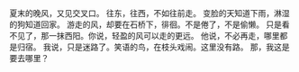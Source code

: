 夏末的晚风，又见交叉口。
往东，往西，不如往前走。
变脸的天知道下雨，淋湿的狗知道回家。
游走的风，却要在石桥下，徘徊。不是倦了，不是偷懒。
只是看不见了，那一抹西阳。你说，轻盈的风可以走的更远。
他说，不必再走，哪里都是归宿。
我说，只是迷路了。笑语的鸟，在枝头戏闹。这里没有路。
那，我这是要去哪里？